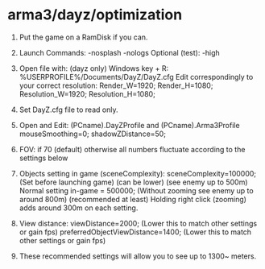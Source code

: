 # arma3/dayz/optimization

1. Put the game on a RamDisk if you can.

2. Launch Commands: -nosplash -nologs
Optional (test): -high

3. Open file with: (dayz only)
Windows key + R: %USERPROFILE%/Documents/DayZ/DayZ.cfg 
Edit correspondingly to your correct resolution: 
Render_W=1920; 
Render_H=1080;
Resolution_W=1920; 
Resolution_H=1080; 

4. Set DayZ.cfg file to read only. 

5. Open and Edit: (PCname).DayZProfile and (PCname).Arma3Profile
mouseSmoothing=0;
shadowZDistance=50;

6. FOV: if 70 (default) otherwise all numbers fluctuate according to the settings below

7. Objects setting in game (sceneComplexity):
sceneComplexity=100000; (Set before launching game) (can be lower) (see enemy up to 500m)
Normal setting in-game = 500000; (Without zooming see enemy up to around 800m) (recommended at least)
Holding right click (zooming) adds around 300m on each setting.

8. View distance:
viewDistance=2000; (Lower this to match other settings or gain fps)
preferredObjectViewDistance=1400; (Lower this to match other settings or gain fps)

9. These recommended settings will allow you to see up to 1300~ meters.
